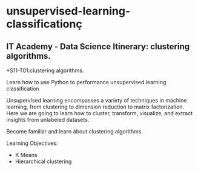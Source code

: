 # unsupervised-learning-classificationç
## IT Academy - Data Science Itinerary: clustering algorithms.

*S11-T01:clustering algorithms.


Learn how to use Python to performance unsupervised learning classification

Unsupervised learning encompasses a variety of techniques in machine learning, from clustering to dimension reduction to matrix factorization. Here we are going to learn how to cluster, transform, visualize, and extract insights from unlabeled datasets.

Become familiar and learn about clustering algorithms.

Learning Objectives:
+ K Means
+ Hierarchical clustering
